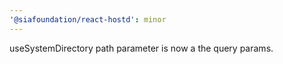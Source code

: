 ```yaml
---
'@siafoundation/react-hostd': minor
---
```


useSystemDirectory path parameter is now a the query params.
